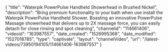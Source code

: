 {
    "title": "Waterpik PowerPulse Handheld Showerhead in Brushed Nickel",
    "description": "Bring premium functionality to your bath when use install the Waterpik PowerPulse Handheld Shower. Boasting an innovative PowerPulse Massage showerhead that delivers up to 2X massage force, you can easily detach for close rinsing and spot cleaning",
    "channelid": "114661406",
    "videoid": "163987557",
    "date_created": "1526995368",
    "date_modified": "1527018785",
    "type": "captivate",
    "layout": "channelVideo",
    "url": "\/latest-videos\/73950194105\/114661406-163987557"
}